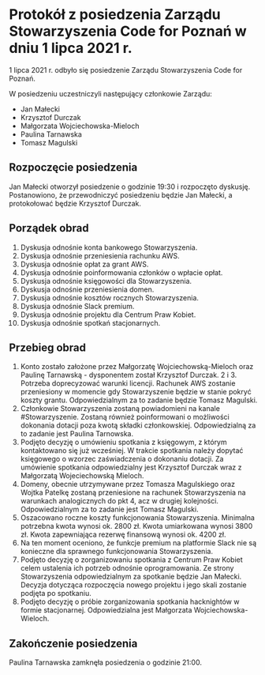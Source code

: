 # Protokół z posiedzenia Zarządu Stowarzyszenia Code for Poznań w dniu 1 lipca 2021 r.

1 lipca 2021 r. odbyło się posiedzenie Zarządu Stowarzyszenia Code for Poznań.

W posiedzeniu uczestniczyli następujący członkowie Zarządu: 
* Jan Małecki
* Krzysztof Durczak
* Małgorzata Wojciechowska-Mieloch
* Paulina Tarnawska
* Tomasz Magulski

## Rozpoczęcie posiedzenia
Jan Małecki otworzył posiedzenie o godzinie 19:30 i rozpoczęto dyskusję.
Postanowiono, że przewodniczyć posiedzeniu będzie Jan Małecki, a protokołować będzie Krzysztof Durczak.

## Porządek obrad
1. Dyskusja odnośnie konta bankowego Stowarzyszenia.
2. Dyskusja odnośnie przeniesienia rachunku AWS.
3. Dyskusja odnośnie opłat za grant AWS.
4. Dyskusja odnośnie poinformowania członków o wpłacie opłat.
5. Dyskusja odnośnie księgowości dla Stowarzyszenia.
6. Dyskusja odnośnie przeniesienia domen.
7. Dyskusja odnośnie kosztów rocznych Stowarzyszenia.
8. Dyskusja odnośnie Slack premium. 
9. Dyskusja odnośnie projektu dla Centrum Praw Kobiet.
10. Dyskusja odnośnie spotkań stacjonarnych.

## Przebieg obrad
1. Konto zostało założone przez Małgorzatę Wojciechowską-Mieloch oraz Paulinę Tarnawską - dysponentem został Krzysztof Durczak.
2 i 3. Potrzeba doprecyzować warunki licencji. Rachunek AWS zostanie przeniesiony w momencie gdy Stowarzyszenie będzie w stanie pokryć koszty grantu. Odpowiedzialnym za to zadanie będzie Tomasz Magulski.
4. Członkowie Stowarzyszenia zostaną powiadomieni na kanale #Stowarzyszenie. Zostaną również poinformowani o możliwości dokonania dotacji poza kwotą składki członkowskiej. Odpowiedzialną za to zadanie jest Paulina Tarnowska.
5. Podjęto decyzję o umówieniu spotkania z księgowym, z którym kontaktowano się już wcześniej. W trakcie spotkania należy dopytać księgowego o wzorzec zaświadczenia o dokonaniu dotacji. Za umówienie spotkania odpowiedzialny jest Krzysztof Durczak wraz z Małgorzatą Wojeciechowską Mieloch.
6. Domeny, obecnie utrzymywane przez Tomasza Magulskiego oraz Wojtka Patelkę zostaną przeniesione na rachunek Stowarzyszenia na warunkach analogicznych do pkt 4, acz w drugiej kolejności. Odpowiedzialnym za to zadanie jest Tomasz Magulski. 
7. Oszacowano roczne koszty funkcjonowania Stowarzyszenia. Minimalna potrzebna kwota wynosi ok. 2800 zł. Kwota umiarkowana wynosi 3800 zł. Kwota zapewniająca rezerwę finansową wynosi ok. 4200 zł. 
8. Na ten moment oceniono, że funkcje premium na platformie Slack nie są konieczne dla sprawnego funkcjonowania Stowarzyszenia. 
9. Podjęto decyzję o zorganizowaniu spotkania z Centrum Praw Kobiet celem ustalenia ich potrzeb odnośnie oprogramowania. Ze strony Stowarzyszenia odpowiedzialnym za spotkanie będzie Jan Małecki. Decyzja dotycząca rozpoczęcia nowego projektu i jego skali zostanie podjęta po spotkaniu.
10. Podjęto decyzję o próbie zorganizowania spotkania hacknightów w formie stacjonarnej. Odpowiedzialna jest Małgorzata Wojciechowska-Wieloch. 

## Zakończenie posiedzenia
Paulina Tarnawska zamknęła posiedzenia o godzinie 21:00.
